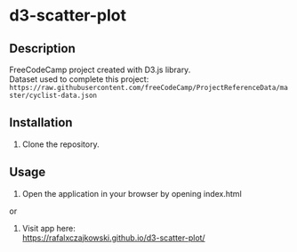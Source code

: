 # d3-scatter-plot

## Description
FreeCodeCamp project created with D3.js library.  
Dataset used to complete this project: `https://raw.githubusercontent.com/freeCodeCamp/ProjectReferenceData/master/cyclist-data.json`

## Installation
1. Clone the repository.

## Usage
1. Open the application in your browser by opening index.html

or  

1. Visit app here:  
https://rafalxczajkowski.github.io/d3-scatter-plot/
